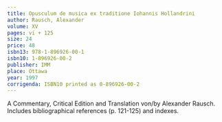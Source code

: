 ```yaml
---
title: Opusculum de musica ex traditione Iohannis Hollandrini
author: Rausch, Alexander
volume: XV
pages: vi + 125
size: 24
price: 48
isbn13: 978-1-896926-00-1
isbn10: 1-896926-00-2
publisher: IMM
place: Ottawa
year: 1997
corrigenda: ISBN10 printed as 0-896926-00-2
---
```

A Commentary, Critical Edition and Translation von/by Alexander Rausch. Includes bibliographical references (p. 121-125) and indexes.
